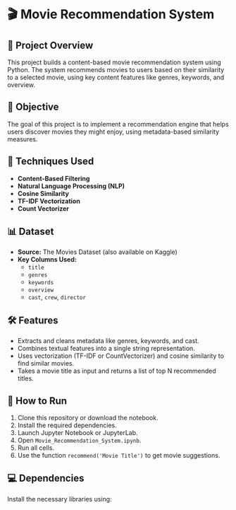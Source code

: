 # 🎬 Movie Recommendation System

## 📌 Project Overview

This project builds a content-based movie recommendation system using Python. The system recommends movies to users based on their similarity to a selected movie, using key content features like genres, keywords, and overview.

## 🎯 Objective

The goal of this project is to implement a recommendation engine that helps users discover movies they might enjoy, using metadata-based similarity measures.

## 🧪 Techniques Used

- **Content-Based Filtering**
- **Natural Language Processing (NLP)**
- **Cosine Similarity**
- **TF-IDF Vectorization**
- **Count Vectorizer**

## 📊 Dataset

- **Source:** The Movies Dataset (also available on Kaggle)
- **Key Columns Used:**
  - `title`
  - `genres`
  - `keywords`
  - `overview`
  - `cast`, `crew`, `director`

## 🛠️ Features

- Extracts and cleans metadata like genres, keywords, and cast.
- Combines textual features into a single string representation.
- Uses vectorization (TF-IDF or CountVectorizer) and cosine similarity to find similar movies.
- Takes a movie title as input and returns a list of top N recommended titles.

## 🚀 How to Run

1. Clone this repository or download the notebook.
2. Install the required dependencies.
3. Launch Jupyter Notebook or JupyterLab.
4. Open `Movie_Recommendation_System.ipynb`.
5. Run all cells.
6. Use the function `recommend('Movie Title')` to get movie suggestions.

## 💻 Dependencies

Install the necessary libraries using:

